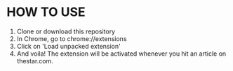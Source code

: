 HOW TO USE
====================

1. Clone or download this repository
2. In Chrome, go to chrome://extensions
3. Click on 'Load unpacked extension'
4. And voila! The extension will be activated whenever you hit an article on thestar.com.
